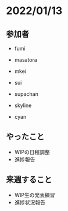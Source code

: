 

# 2022/01/13

## 参加者

- fumi

- masatora
- mkei
- sui
- supachan
- skyline
- cyan

## やったこと

- WIPの日程調整
- 進捗報告

## 来週すること

- WIP生の発表練習
- 進捗状況報告
